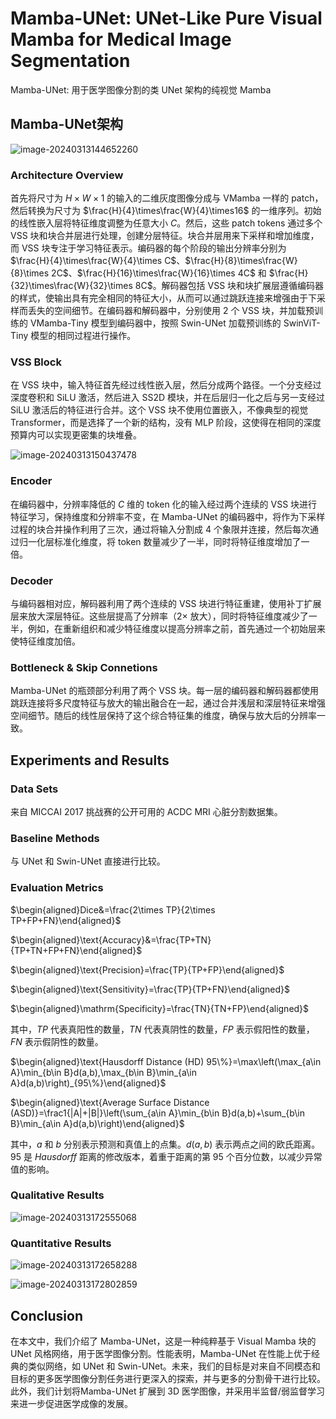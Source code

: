 # Mamba-UNet: UNet-Like Pure Visual Mamba for Medical Image Segmentation

Mamba-UNet: 用于医学图像分割的类 UNet 架构的纯视觉 Mamba

## Mamba-UNet架构

![image-20240313144652260](https://cdn.jsdelivr.net/gh/ZL85/ImageBed@main/202403131447980.png)

### Architecture Overview

首先将尺寸为 $H×W×1$ 的输入的二维灰度图像分成与 VMamba 一样的 patch，然后转换为尺寸为 $\frac{H}{4}\times\frac{W}{4}\times16$ 的一维序列。初始的线性嵌入层将特征维度调整为任意大小 $C$。然后，这些 patch tokens 通过多个 VSS 块和块合并层进行处理，创建分层特征。块合并层用来下采样和增加维度，而 VSS 块专注于学习特征表示。编码器的每个阶段的输出分辨率分别为 $\frac{H}{4}\times\frac{W}{4}\times C$、$\frac{H}{8}\times\frac{W}{8}\times 2C$、$\frac{H}{16}\times\frac{W}{16}\times 4C$ 和 $\frac{H}{32}\times\frac{W}{32}\times 8C$。解码器包括 VSS 块和块扩展层遵循编码器的样式，使输出具有完全相同的特征大小，从而可以通过跳跃连接来增强由于下采样而丢失的空间细节。在编码器和解码器中，分别使用 2 个 VSS 块，并加载预训练的 VMamba-Tiny 模型到编码器中，按照 Swin-UNet 加载预训练的 SwinViT-Tiny 模型的相同过程进行操作。

### VSS Block

在 VSS 块中，输入特征首先经过线性嵌入层，然后分成两个路径。一个分支经过深度卷积和 SiLU 激活，然后进入 SS2D 模块，并在后层归一化之后与另一支经过 SiLU 激活后的特征进行合并。这个 VSS 块不使用位置嵌入，不像典型的视觉 Transformer，而是选择了一个新的结构，没有 MLP 阶段，这使得在相同的深度预算内可以实现更密集的块堆叠。

![image-20240313150437478](C:/Users/ZL/AppData/Roaming/Typora/typora-user-images/image-20240313150437478.png)

### Encoder

在编码器中，分辨率降低的 $C$ 维的 token 化的输入经过两个连续的 VSS 块进行特征学习，保持维度和分辨率不变，在 Mamba-UNet 的编码器中，将作为下采样过程的块合并操作利用了三次，通过将输入分割成 4 个象限并连接，然后每次通过归一化层标准化维度，将 token 数量减少了一半，同时将特征维度增加了一倍。

### Decoder

与编码器相对应，解码器利用了两个连续的 VSS 块进行特征重建，使用补丁扩展层来放大深层特征。这些层提高了分辨率（2× 放大），同时将特征维度减少了一半，例如，在重新组织和减少特征维度以提高分辨率之前，首先通过一个初始层来使特征维度加倍。

### Bottleneck & Skip Connetions

Mamba-UNet 的瓶颈部分利用了两个 VSS 块。每一层的编码器和解码器都使用跳跃连接将多尺度特征与放大的输出融合在一起，通过合并浅层和深层特征来增强空间细节。随后的线性层保持了这个综合特征集的维度，确保与放大后的分辨率一致。

## Experiments and Results

### Data Sets

来自 MICCAI 2017 挑战赛的公开可用的 ACDC MRI 心脏分割数据集。

### Baseline Methods

与 UNet 和 Swin-UNet 直接进行比较。

### Evaluation Metrics

$\begin{aligned}Dice&=\frac{2\times TP}{2\times TP+FP+FN}\end{aligned}$

$\begin{aligned}\text{Accuracy}&=\frac{TP+TN}{TP+TN+FP+FN}\end{aligned}$

$\begin{aligned}\text{Precision}=\frac{TP}{TP+FP}\end{aligned}$

$\begin{aligned}\text{Sensitivity}=\frac{TP}{TP+FN}\end{aligned}$

$\begin{aligned}\mathrm{Specificity}=\frac{TN}{TN+FP}\end{aligned}$

其中，$TP$ 代表真阳性的数量，$TN$ 代表真阴性的数量，$FP$ 表示假阳性的数量，$FN$ 表示假阴性的数量。

$\begin{aligned}\text{Hausdorff Distance (HD) 95\%}=\max\left(\max_{a\in A}\min_{b\in B}d(a,b),\max_{b\in B}\min_{a\in A}d(a,b)\right)_{95\%}\end{aligned}$

$\begin{aligned}\text{Average Surface Distance (ASD)}=\frac1{|A|+|B|}\left(\sum_{a\in A}\min_{b\in B}d(a,b)+\sum_{b\in B}\min_{a\in A}d(a,b)\right)\end{aligned}$

其中，$a$ 和 $b$ 分别表示预测和真值上的点集。$d(a, b)$ 表示两点之间的欧氏距离。$95%$ 是 $Hausdorff$ 距离的修改版本，着重于距离的第 $95$ 个百分位数，以减少异常值的影响。

### Qualitative Results

![image-20240313172555068](https://cdn.jsdelivr.net/gh/ZL85/ImageBed@main/202403131725228.png)

### Quantitative Results

![image-20240313172658288](https://cdn.jsdelivr.net/gh/ZL85/ImageBed@main/202403131726376.png)

![image-20240313172802859](https://cdn.jsdelivr.net/gh/ZL85/ImageBed@main/202403131728933.png)

## Conclusion

在本文中，我们介绍了 Mamba-UNet，这是一种纯粹基于 Visual Mamba 块的 UNet 风格网络，用于医学图像分割。性能表明，Mamba-UNet 在性能上优于经典的类似网络，如 UNet 和 Swin-UNet。未来，我们的目标是对来自不同模态和目标的更多医学图像分割任务进行更深入的探索，并与更多的分割骨干进行比较。此外，我们计划将Mamba-UNet 扩展到 3D 医学图像，并采用半监督/弱监督学习来进一步促进医学成像的发展。

